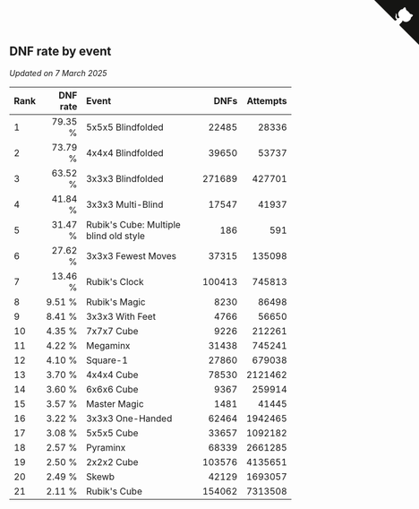 ## DNF rate by event

*Updated on  7 March 2025*

| Rank | DNF rate | Event | DNFs | Attempts |
| :--- | ---: | :--- | ---: | ---: |
| 1 | 79.35 % | 5x5x5 Blindfolded | 22485 | 28336 |
| 2 | 73.79 % | 4x4x4 Blindfolded | 39650 | 53737 |
| 3 | 63.52 % | 3x3x3 Blindfolded | 271689 | 427701 |
| 4 | 41.84 % | 3x3x3 Multi-Blind | 17547 | 41937 |
| 5 | 31.47 % | Rubik's Cube: Multiple blind old style | 186 | 591 |
| 6 | 27.62 % | 3x3x3 Fewest Moves | 37315 | 135098 |
| 7 | 13.46 % | Rubik's Clock | 100413 | 745813 |
| 8 | 9.51 % | Rubik's Magic | 8230 | 86498 |
| 9 | 8.41 % | 3x3x3 With Feet | 4766 | 56650 |
| 10 | 4.35 % | 7x7x7 Cube | 9226 | 212261 |
| 11 | 4.22 % | Megaminx | 31438 | 745241 |
| 12 | 4.10 % | Square-1 | 27860 | 679038 |
| 13 | 3.70 % | 4x4x4 Cube | 78530 | 2121462 |
| 14 | 3.60 % | 6x6x6 Cube | 9367 | 259914 |
| 15 | 3.57 % | Master Magic | 1481 | 41445 |
| 16 | 3.22 % | 3x3x3 One-Handed | 62464 | 1942465 |
| 17 | 3.08 % | 5x5x5 Cube | 33657 | 1092182 |
| 18 | 2.57 % | Pyraminx | 68339 | 2661285 |
| 19 | 2.50 % | 2x2x2 Cube | 103576 | 4135651 |
| 20 | 2.49 % | Skewb | 42129 | 1693057 |
| 21 | 2.11 % | Rubik's Cube | 154062 | 7313508 |


<a href="https://github.com/JustinTimeCuber/wca_statistics" class="github-corner" aria-label="View source on Github"><svg width="80" height="80" viewBox="0 0 250 250" style="fill:#151513; color:#fff; position: absolute; top: 0; border: 0; right: 0;" aria-hidden="true"><path d="M0,0 L115,115 L130,115 L142,142 L250,250 L250,0 Z"></path><path d="M128.3,109.0 C113.8,99.7 119.0,89.6 119.0,89.6 C122.0,82.7 120.5,78.6 120.5,78.6 C119.2,72.0 123.4,76.3 123.4,76.3 C127.3,80.9 125.5,87.3 125.5,87.3 C122.9,97.6 130.6,101.9 134.4,103.2" fill="currentColor" style="transform-origin: 130px 106px;" class="octo-arm"></path><path d="M115.0,115.0 C114.9,115.1 118.7,116.5 119.8,115.4 L133.7,101.6 C136.9,99.2 139.9,98.4 142.2,98.6 C133.8,88.0 127.5,74.4 143.8,58.0 C148.5,53.4 154.0,51.2 159.7,51.0 C160.3,49.4 163.2,43.6 171.4,40.1 C171.4,40.1 176.1,42.5 178.8,56.2 C183.1,58.6 187.2,61.8 190.9,65.4 C194.5,69.0 197.7,73.2 200.1,77.6 C213.8,80.2 216.3,84.9 216.3,84.9 C212.7,93.1 206.9,96.0 205.4,96.6 C205.1,102.4 203.0,107.8 198.3,112.5 C181.9,128.9 168.3,122.5 157.7,114.1 C157.9,116.9 156.7,120.9 152.7,124.9 L141.0,136.5 C139.8,137.7 141.6,141.9 141.8,141.8 Z" fill="currentColor" class="octo-body"></path></svg></a><style>.github-corner:hover .octo-arm{animation:octocat-wave 560ms ease-in-out}@keyframes octocat-wave{0%,100%{transform:rotate(0)}20%,60%{transform:rotate(-25deg)}40%,80%{transform:rotate(10deg)}}@media (max-width:500px){.github-corner:hover .octo-arm{animation:none}.github-corner .octo-arm{animation:octocat-wave 560ms ease-in-out}}</style>

